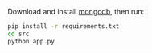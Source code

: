 
Download and install [mongodb](https://www.mongodb.com/), then run:

```sh
pip install -r requirements.txt
cd src
python app.py
```
